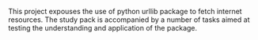 This project expouses the use of python urllib package to fetch internet resources. The study pack is accompanied by a number of  tasks aimed at testing the understanding and application of the package.
